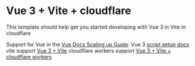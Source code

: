 # Vue 3 + Vite + cloudflare

This template should help get you started developing with Vue 3 in Vite in cloudflare

Support for 
Vue in the [Vue Docs Scaling up Guide](https://vuejs.org/guide/scaling-up/tooling.html#ide-support).
Vue 3  [script setup docs](https://v3.vuejs.org/api/sfc-script-setup.html#sfc-script-setup) 
vite support [Vue 3 + Vite](https://v3.vuejs.org/guide/installation.html#vite)
cloudflare workers support [Vue 3 + Vite + cloudflare workers](https://v3.vuejs.org/guide/deployment/cloudflare-workers.html#deploying-to-cloudflare-workers)
